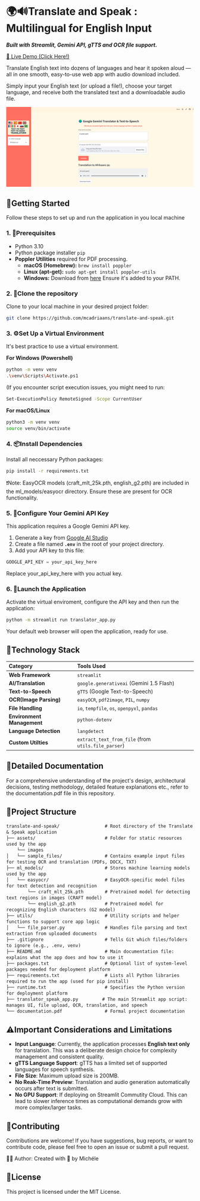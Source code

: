# 🌍🔊Translate and Speak : Multilingual for English Input
***Built with Streamlit, Gemini API, gTTS and OCR file support.***

[🚀 Live Demo (Click Here!)](https://translate-and-speak-khsxqerqw2gb6puy9rizxe.streamlit.app/)

Translate English text into dozens of languages and hear it spoken aloud — all in one smooth, easy-to-use web app with audio download included.

Simply input your English text (or upload a file!), choose your target language, and receive both the translated text and a downloadable audio file.

![App Screenshot](assets/images/app_screenshot.png)
## 🧭Getting Started

Follow these steps to set up and run the application in you local machine

### 1. 📝Prerequisites
* Python 3.10
* Python package installer `pip`
* **Poppler Utilities** required for PDF processing.
    *   **macOS (Homebrew):** `brew install poppler`
    *   **Linux (apt-get):** `sudo apt-get install poppler-utils`
    *   **Windows:** Download from [here](https://poppler.freedesktop.org/) Ensure it's added to your PATH.


### 2. 🧬Clone the repository

Clone to your local machine in your desired project folder:
```bash
git clone https://github.com/mcadriaans/translate-and-speak.git
```

### 3. ⚙️Set Up a Virtual Environment
It's best practice to use a virtual environment.

<b>For Windows (Powershell)</b>
```bash
python -m venv venv
.\venv\Scripts\Activate.ps1
```
(If you encounter script execution issues, you might need to run:
```bash
Set-ExecutionPolicy RemoteSigned -Scope CurrentUser
```

<b>For macOS/Linux</b>
```bash
python3 -m venv venv
source venv/bin/activate
```

### 4. 📦Install Dependencies
Install all neccessary Python packages:
```bash
pip install -r requirements.txt
```
❗Note: EasyOCR models (craft_mlt_25k.pth, english_g2.pth) are included in the ml_models/easyocr directory. Ensure these are present for OCR functionality.

### 5. 🔑Configure Your Gemini API Key
This application requires a Google Gemini API key.
1. Generate a key from [Google AI Studio](https://aistudio.google.com/prompts/new_chat)
2. Create a file named <b>`.env`</b> in the root of your project directory.
3. Add your API key to this file:
```python
GOOGLE_API_KEY = your_api_key_here
```
Replace your_api_key_here with you actual key.

### 6. 🚀Launch the Application
Activate the virtual enviroment, configure the API key and then run the application:
```bash
python -m streamlit run translator_app.py
```
Your default web browser will open the application, ready for use.

## 🧱Technology Stack
| Category                    | Tools Used                                         |
| :------------------------   | :------------------------------------------------- |
| **Web Framework**           | `streamlit`                                        |
| **AI/Translation**          | `google.generativeai` (Gemini 1.5 Flash)           |
| **Text-to-Speech**          | `gTTS` (Google Text-to-Speech)                     |
| **OCR(Image Parsing)**      | `easyOCR`, `pdf2image`, `PIL`, `numpy`             |                 
| **File Handling**           |`io`, `tempfile`, `os`, `openpyxl`, `pandas`        |
| **Environment Management**  | `python-dotenv`                                    |
| **Language Detection**      | `langdetect`                                       |
| **Custom Utilties**         | `extract_text_from_file` (from `utils.file_parser`)|

## 📄Detailed Documentation
For a comprehensive understanding of the project's design, architectural decisions, testing methodology, detailed feature explanations etc., refer to the documentation.pdf file in this repository.

## 📁Project Structure 
```
translate-and-speak/                 # Root directory of the Translate & Speak application
├── assets/                          # Folder for static resources used by the app
    └── images   
│   └── sample_files/                # Contains example input files for testing OCR and translation (PDFs, DOCX, TXT)
├── ml_models/                       # Stores machine learning models used by the app
│   └── easyocr/                     # EasyOCR-specific model files for text detection and recognition
        └── craft_mlt_25k.pth        # Pretrained model for detecting text regions in images (CRAFT model)
        └── english_g2.pth           # Pretrained model for recognizing English characters (G2 model)
├── utils/                           # Utility scripts and helper functions to support core app logic
│   └── file_parser.py               # Handles file parsing and text extraction from uploaded documents
├── .gitignore                       # Tells Git which files/folders to ignore (e.g., .env, venv)
├── README.md                        # Main documentation file: explains what the app does and how to use it
├── packages.txt                     # Optional list of system-level packages needed for deployment platform
├── requirements.txt                 # Lists all Python libraries required to run the app (used for pip install)
├── runtime.txt                      # Specifies the Python version for deployment platform
├── translator_speak_app.py         # The main Streamlit app script: manages UI, file upload, OCR, translation, and speech
└── documentation.pdf                # Formal project documentation
```
## ⚠️Important Considerations and Limitations
* **Input Language**: Currently, the application processes **English text only** for translation. This was a deliberate design choice for complexity management and consistent quality.
* **gTTS Language Support**: gTTS has a limited set of supported languages for speech synthesis.
* **File Size**: Maximum upload size is 200MB.
* **No Reak-Time Preview**: Translation and audio generation automatically occurs after text is submitted.
* **No GPU Support**: If deploying on Streamlit Commutity Cloud. This can lead to slower inference times as computational demands grow with more complex/larger tasks.



## 🤝Contributing
Contributions are welcome! If you have suggestions, bug reports, or want to contribute code, please feel free to open an issue or submit a pull request.

🙋‍♀️ Author: Created with 💜 by Michéle

## 📜License
This project is licensed under the MIT License.
